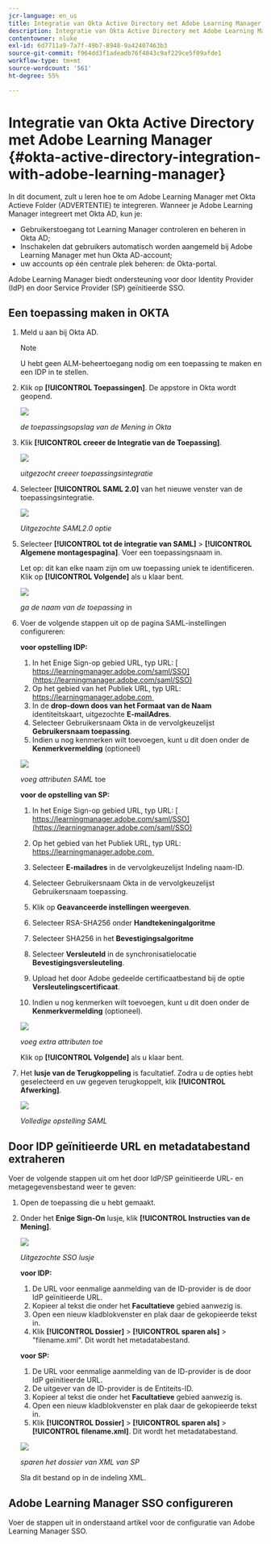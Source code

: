 ```yaml
---
jcr-language: en_us
title: Integratie van Okta Active Directory met Adobe Learning Manager
description: Integratie van Okta Active Directory met Adobe Learning Manager
contentowner: nluke
exl-id: 6d7711a9-7a7f-49b7-8948-9a42407463b3
source-git-commit: f964dd3f1adeadb76f4843c9af229ce5f09afde1
workflow-type: tm+mt
source-wordcount: '561'
ht-degree: 55%

---
```


# Integratie van Okta Active Directory met Adobe Learning Manager {#okta-active-directory-integration-with-adobe-learning-manager}

In dit document, zult u leren hoe te om Adobe Learning Manager met Okta Actieve Folder (ADVERTENTIE) te integreren. Wanneer je Adobe Learning Manager integreert met Okta AD, kun je:

* Gebruikerstoegang tot Learning Manager controleren en beheren in Okta AD;
* Inschakelen dat gebruikers automatisch worden aangemeld bij Adobe Learning Manager met hun Okta AD-account;
* uw accounts op één centrale plek beheren: de Okta-portal.

Adobe Learning Manager biedt ondersteuning voor door Identity Provider (IdP) en door Service Provider (SP) geïnitieerde SSO.

## Een toepassing maken in OKTA

1. Meld u aan bij Okta AD.

   >[!NOTE]
   >
   >U hebt geen ALM-beheertoegang nodig om een toepassing te maken en een IDP in te stellen.

1. Klik op **[!UICONTROL Toepassingen]**. De appstore in Okta wordt geopend.

   ![](assets/cp-application-store.png)

   *de toepassingsopslag van de Mening in Okta*

1. Klik **[!UICONTROL creeer de Integratie van de Toepassing]**.

   ![](assets/cp-app-integrations.png)

   *uitgezocht creeer toepassingsintegratie*

1. Selecteer **[!UICONTROL SAML 2.0]** van het nieuwe venster van de toepassingsintegratie.

   ![](assets/cp-saml2.0.png)

   *Uitgezochte SAML2.0 optie*

1. Selecteer **[!UICONTROL tot de integratie van SAML]** > **[!UICONTROL Algemene montagespagina]**. Voer een toepassingsnaam in.

   Let op: dit kan elke naam zijn om uw toepassing uniek te identificeren. Klik op **[!UICONTROL Volgende]** als u klaar bent.

   ![](assets/cp-saml-integration.png)

   *ga de naam van de toepassing* in

1. Voer de volgende stappen uit op de pagina SAML-instellingen configureren:

   **voor opstelling IDP:**

   1. In het Enige Sign-op gebied URL, typ URL: [&#x200B; https://learningmanager.adobe.com/saml/SSO](https://learningmanager.adobe.com/saml/SSO)
   1. Op het gebied van het Publiek URL, typ URL: [&#x200B; https://learningmanager.adobe.com &#x200B;](https://learningmanager.adobe.com/)
   1. In de **drop-down doos van het Formaat van de Naam** identiteitskaart, uitgezochte **E-mailAdres**.
   1. Selecteer Gebruikersnaam Okta in de vervolgkeuzelijst **Gebruikersnaam toepassing**.
   1. Indien u nog kenmerken wilt toevoegen, kunt u dit doen onder de **Kenmerkvermelding** (optioneel)

   ![](assets/cp-saml-integration-step1.png)

   *voeg attributen SAML* toe

   **voor de opstelling van SP:**

   1. In het Enige Sign-op gebied URL, typ URL: [&#x200B; https://learningmanager.adobe.com/saml/SSO](https://learningmanager.adobe.com/saml/SSO)
   1. Op het gebied van het Publiek URL, typ URL: [&#x200B; https://learningmanager.adobe.com &#x200B;](https://learningmanager.adobe.com/)
   1. Selecteer **E-mailadres** in de vervolgkeuzelijst Indeling naam-ID.
   1. Selecteer Gebruikersnaam Okta in de vervolgkeuzelijst Gebruikersnaam toepassing.
   1. Klik op **Geavanceerde instellingen weergeven**.
   1. Selecteer RSA-SHA256 onder **Handtekeningalgoritme**
   1. Selecteer SHA256 in het **Bevestigingsalgoritme**
   1. Selecteer **Versleuteld** in de synchronisatielocatie **Bevestigingsversleuteling**.

   1. Upload het door Adobe gedeelde certificaatbestand bij de optie **Versleutelingscertificaat**.
   1. Indien u nog kenmerken wilt toevoegen, kunt u dit doen onder de **Kenmerkvermelding** (optioneel).

   ![](assets/cp-saml-integration-step2.png)

   *voeg extra attributen toe*

   Klik op **[!UICONTROL Volgende]** als u klaar bent.

1. Het **lusje van de Terugkoppeling** is facultatief. Zodra u de opties hebt geselecteerd en uw gegeven terugkoppelt, klik **[!UICONTROL Afwerking]**.

   ![](assets/cp-saml-integration-step3.png)

   *Volledige opstelling SAML*

## Door IDP geïnitieerde URL en metadatabestand extraheren

Voer de volgende stappen uit om het door IdP/SP geïnitieerde URL- en metagegevensbestand weer te geven:

1. Open de toepassing die u hebt gemaakt.
1. Onder het **Enige Sign-On** lusje, klik **[!UICONTROL Instructies van de Mening]**.

   ![](assets/cp-prime-sso.png)

   *Uitgezochte SSO lusje*

   **voor IDP:**

   1. De URL voor eenmalige aanmelding van de ID-provider is de door IdP geïnitieerde URL.
   1. Kopieer al tekst die onder het **Facultatieve** gebied aanwezig is.
   1. Open een nieuw kladblokvenster en plak daar de gekopieerde tekst in.
   1. Klik **[!UICONTROL Dossier]** > **[!UICONTROL sparen als]** > &quot;filename.xml&quot;. Dit wordt het metadatabestand.

   **voor SP:**

   1. De URL voor eenmalige aanmelding van de ID-provider is de door IdP geïnitieerde URL.
   1. De uitgever van de ID-provider is de Entiteits-ID.
   1. Kopieer al tekst die onder het **Facultatieve** gebied aanwezig is.
   1. Open een nieuw kladblokvenster en plak daar de gekopieerde tekst in.
   1. Klik **[!UICONTROL Dossier]** > **[!UICONTROL sparen als]** > **[!UICONTROL filename.xml]**. Dit wordt het metadatabestand.

   ![](assets/cp-saml-integration-step4.png)

   *sparen het dossier van XML van SP*

   Sla dit bestand op in de indeling XML.

## Adobe Learning Manager SSO configureren

Voer de stappen uit in onderstaand artikel voor de configuratie van Adobe Learning Manager SSO.

<!--

article not in TOC

[SSO Authentication](/help/migrated/kb/sso-authentication-for-learning-manager.md)
-->
